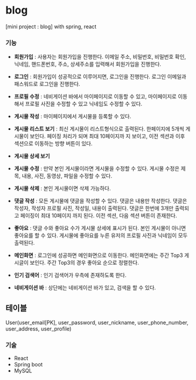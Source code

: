 # blog
[mini project : blog] with spring, react


### 기능
- **회원가입**
  : 사용자는 회원가입을 진행한다. 이메일 주소, 비밀번호, 비밀번호 확인, 닉네임, 핸드폰번호, 주소, 상세주소를 입력해서 회원가입을 진행한다.
- **로그인**
  : 회원가입이 성공적으로 이루어지면, 로그인을 진행한다. 로그인 이메일과 패스워드로 로그인을 진행한다.
- **프로필 수정**
  : 네비게이션 바에서 마이페이지로 이동할 수 있고, 마이페이지로 이동해서 프로필 사진을 수정할 수 있고 닉네임도 수정할 수 있다. 
- **게시물 작성**
  : 마이페이지에서 게시물을 등록할 수 있다.
- **게시물 리스트 보기**
  : 최신 게시물이 리스트형식으로 출력된다. 한페이지에 5개씩 게시물이 보인다. 페이징 처리가 되며 최대 10페이지까  지 보이고, 이전 섹션과 이후 섹션으로 이동하는 방향 버튼이 있다.
- **게시물 상세 보기**
- **게시물 수정**
  : 만약 본인 게시물이라면 게시물을 수정할 수 있다. 게시물 수정은 제목, 내용, 사진, 동영상, 파일을 수정할 수 있다.
- **게시물 삭제**
  : 본인 게시물이면 삭제 가능하다.
- **댓글 작성**
  : 모든 게시물에 댓글을 작성할 수 있다. 댓글은 내용만 작성한다. 댓글은 작성자, 작성자 프로필 사진, 작성일, 내용이 출력된다. 댓글은 한번에 3개만 출력되고 페이징이 최대 10페이지 까지 된다. 이전 섹션, 다음 섹션 버튼이 존재한다.
- **좋아요**
  : 댓글 수와 좋아요 수가 게시물 상세에 표시가 된다. 본인 게시물이 아니면 좋아요를 할 수 있다. 게시물에 좋아요를 누른 유저의 프로필 사진과 닉네임이 모두 출력된다.

- **메인화면**
  : 로그인에 성공하면 메인화면으로 이동한다. 메인화면에는 주간 Top3 게시글이 보인다. 주간 Top3의 경우 좋아요 순으로 정렬한다. 
- **인기 검색어**
  : 인기 검색어가 우측에 존재하도록 한다.
- **네비게이션 바**
  : 상단에는 네비게이션 바가 있고, 검색을 할 수 있다.


## 테이블
User(user_email[PK], user_password, user_nickname, 
    user_phone_number, user_address, user_profile)

### 기술 
- React
- Spring boot
- MySQL

